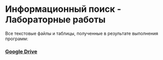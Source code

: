 # Информационный поиск - Лабораторные работы

Все текстовые файлы и таблицы, полученные в результате выполнения программ:
### [Google Drive](https://drive.google.com/drive/u/0/folders/1qZK0SKpjxB1NpFu12I6-32ASdMCJK7R3)
